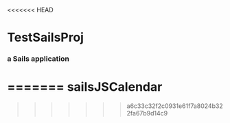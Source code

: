 <<<<<<< HEAD
# TestSailsProj
### a Sails application
=======
sailsJSCalendar
===============
>>>>>>> a6c33c32f2c0931e61f7a8024b322fa67b9d14c9
